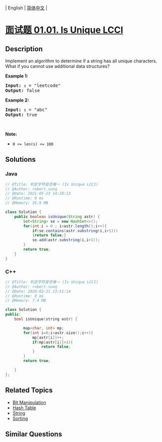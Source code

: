 
| English | [简体中文](README.md) |

# [面试题 01.01. Is Unique LCCI](https://leetcode.cn//problems/is-unique-lcci/)

## Description

<p>Implement an algorithm to determine if a string has all unique characters. What if you cannot use additional data structures?</p>

<p><strong>Example 1:</strong></p>

<pre>
<strong>Input: </strong><code>s</code> = &quot;leetcode&quot;
<strong>Output: </strong>false
</pre>

<p><strong>Example 2:</strong></p>

<pre>
<strong>Input: </strong><code>s</code> = &quot;abc&quot;
<strong>Output: </strong>true
</pre>

<p>&nbsp;</p>

<p><strong>Note:</strong></p>

<ul>
	<li><code>0 &lt;= len(s) &lt;= 100 </code></li>
</ul>


## Solutions


### Java

```Java
// @Title: 判定字符是否唯一 (Is Unique LCCI)
// @Author: robert.sunq
// @Date: 2021-05-23 14:20:13
// @Runtime: 0 ms
// @Memory: 35.9 MB

class Solution {
    public boolean isUnique(String astr) {
        Set<String> se = new HashSet<>();
        for(int i = 0 ; i<astr.length();i++){
            if(se.contains(astr.substring(i,i+1)))
            {return false;}
            se.add(astr.substring(i,i+1));
        }
        return true;
    }
}
```



### C++

```C++
// @Title: 判定字符是否唯一 (Is Unique LCCI)
// @Author: robert.sunq
// @Date: 2020-03-21 23:51:14
// @Runtime: 0 ms
// @Memory: 7.4 MB

class Solution {
public:
    bool isUnique(string astr) {

        map<char, int> mp;
        for(int i=0;i<astr.size();i++){
            mp[astr[i]]++;
            if(mp[astr[i]]>1){
                return false;
            }
        }
        return true;

    }
};
```



## Related Topics

- [Bit Manipulation](https://leetcode.cn//tag/bit-manipulation)
- [Hash Table](https://leetcode.cn//tag/hash-table)
- [String](https://leetcode.cn//tag/string)
- [Sorting](https://leetcode.cn//tag/sorting)

## Similar Questions


